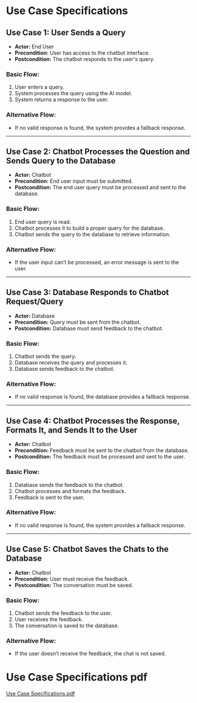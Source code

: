# Use Case Specifications

## Use Case 1: User Sends a Query
- **Actor:** End User  
- **Precondition:** User has access to the chatbot interface.  
- **Postcondition:** The chatbot responds to the user's query.  

### Basic Flow:
1. User enters a query.  
2. System processes the query using the AI model.  
3. System returns a response to the user.  

### Alternative Flow:
- If no valid response is found, the system provides a fallback response.  

---

## Use Case 2: Chatbot Processes the Question and Sends Query to the Database
- **Actor:** Chatbot  
- **Precondition:** End user input must be submitted.  
- **Postcondition:** The end user query must be processed and sent to the database.  

### Basic Flow:
1. End user query is read.  
2. Chatbot processes it to build a proper query for the database.  
3. Chatbot sends the query to the database to retrieve information.  

### Alternative Flow:
- If the user input can’t be processed, an error message is sent to the user.  

---

## Use Case 3: Database Responds to Chatbot Request/Query
- **Actor:** Database  
- **Precondition:** Query must be sent from the chatbot.  
- **Postcondition:** Database must send feedback to the chatbot.  

### Basic Flow:
1. Chatbot sends the query.  
2. Database receives the query and processes it.  
3. Database sends feedback to the chatbot.  

### Alternative Flow:
- If no valid response is found, the database provides a fallback response.  

---

## Use Case 4: Chatbot Processes the Response, Formats It, and Sends It to the User
- **Actor:** Chatbot  
- **Precondition:** Feedback must be sent to the chatbot from the database.  
- **Postcondition:** The feedback must be processed and sent to the user.  

### Basic Flow:
1. Database sends the feedback to the chatbot.  
2. Chatbot processes and formats the feedback.  
3. Feedback is sent to the user.  

### Alternative Flow:
- If no valid response is found, the system provides a fallback response.  

---

## Use Case 5: Chatbot Saves the Chats to the Database
- **Actor:** Chatbot  
- **Precondition:** User must receive the feedback.  
- **Postcondition:** The conversation must be saved.  

### Basic Flow:
1. Chatbot sends the feedback to the user.  
2. User receives the feedback.  
3. The conversation is saved to the database.  

### Alternative Flow:
- If the user doesn’t receive the feedback, the chat is not saved.  

# Use Case Specifications pdf
[Use Case Specifications.pdf](https://github.com/user-attachments/files/19275921/Use.Case.Specifications.pdf)

